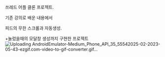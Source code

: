 쓰레드 어플 클론 프로젝트.

기존 강의로 배운 내용에서

피드의 무한 스크롤과 자동생성.

+눌렀을때의 모달창 생성까지 구현한 프로젝트
![Uploading AndroidEmulator-Medium_Phone_API_35_55542025-02-2023-05-43-ezgif.com-video-to-gif-converter.gif…]()
